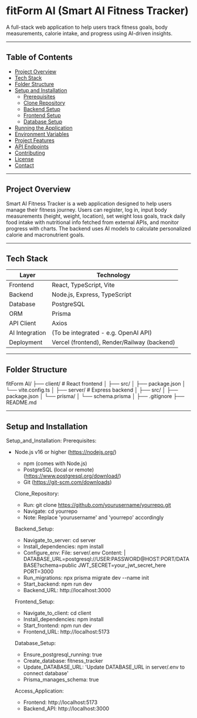 # fitForm AI (Smart AI Fitness Tracker)

A full-stack web application to help users track fitness goals, body measurements, calorie intake, and progress using AI-driven insights.

---

## Table of Contents

- [Project Overview](#project-overview)  
- [Tech Stack](#tech-stack)  
- [Folder Structure](#folder-structure)  
- [Setup and Installation](#setup-and-installation)  
  - [Prerequisites](#prerequisites)  
  - [Clone Repository](#clone-repository)  
  - [Backend Setup](#backend-setup)  
  - [Frontend Setup](#frontend-setup)  
  - [Database Setup](#database-setup)  
- [Running the Application](#running-the-application)  
- [Environment Variables](#environment-variables)  
- [Project Features](#project-features)  
- [API Endpoints](#api-endpoints)  
- [Contributing](#contributing)  
- [License](#license)  
- [Contact](#contact)  

---

## Project Overview

Smart AI Fitness Tracker is a web application designed to help users manage their fitness journey. Users can register, log in, input body measurements (height, weight, location), set weight loss goals, track daily food intake with nutritional info fetched from external APIs, and monitor progress with charts. The backend uses AI models to calculate personalized calorie and macronutrient goals.

---

## Tech Stack

| Layer        | Technology                                 |
|--------------|--------------------------------------------|
| Frontend     | React, TypeScript, Vite                    |
| Backend      | Node.js, Express, TypeScript               |
| Database     | PostgreSQL                                 |
| ORM          | Prisma                                     |
| API Client   | Axios                                      |
| AI Integration | (To be integrated - e.g. OpenAI API)     |
| Deployment   | Vercel (frontend), Render/Railway (backend)|

---

## Folder Structure

fitForm AI/
├── client/ # React frontend
│ ├── src/
│ ├── package.json
│ └── vite.config.ts
│
├── server/ # Express backend
│ ├── src/
│ ├── package.json
│ └── prisma/
│ └── schema.prisma
│
├── .gitignore
├── README.md

---

## Setup and Installation
Setup_and_Installation:
  Prerequisites:
- Node.js v16 or higher (https://nodejs.org/)
    - npm (comes with Node.js)
    - PostgreSQL (local or remote) (https://www.postgresql.org/download/)
    - Git (https://git-scm.com/downloads)

  Clone_Repository:
    - Run: git clone https://github.com/yourusername/yourrepo.git
    - Navigate: cd yourrepo
    - Note: Replace 'yourusername' and 'yourrepo' accordingly

  Backend_Setup:
    - Navigate_to_server: cd server
    - Install_dependencies: npm install
    - Configure_env:
        File: server/.env
        Content: |
          DATABASE_URL=postgresql://USER:PASSWORD@HOST:PORT/DATABASE?schema=public
          JWT_SECRET=your_jwt_secret_here
          PORT=3000
    - Run_migrations: npx prisma migrate dev --name init
    - Start_backend: npm run dev
    - Backend_URL: http://localhost:3000

  Frontend_Setup:
    - Navigate_to_client: cd client
    - Install_dependencies: npm install
    - Start_frontend: npm run dev
    - Frontend_URL: http://localhost:5173

  Database_Setup:
    - Ensure_postgresql_running: true
    - Create_database: fitness_tracker
    - Update_DATABASE_URL: 'Update DATABASE_URL in server/.env to connect database'
    - Prisma_manages_schema: true

  Access_Application:
    - Frontend: http://localhost:5173
    - Backend_API: http://localhost:3000